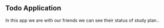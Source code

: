 ## Todo Application 

In this app we are with our friends we can see their status of study plan..

<!-- initialise a node product -->
<!-- entry point -> index.js -->